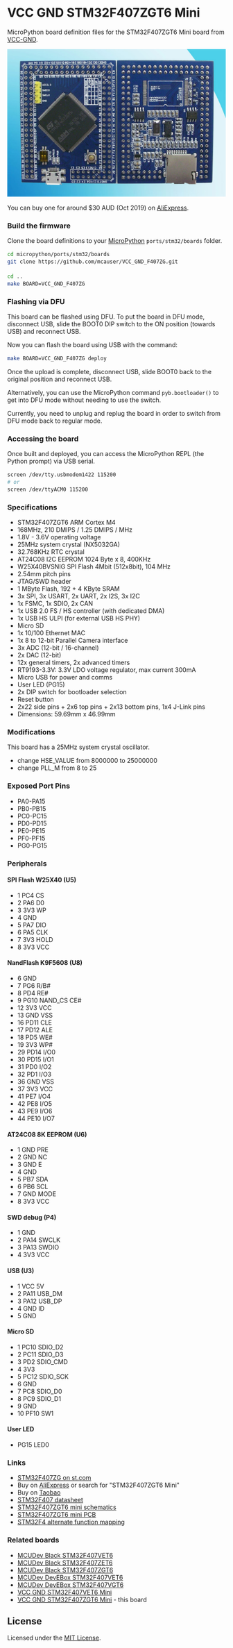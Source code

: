 # VCC GND STM32F407ZGT6 Mini

MicroPython board definition files for the STM32F407ZGT6 Mini board from [VCC-GND](http://vcc-gnd.taobao.com).

![board](docs/STM32F407ZGT6.jpg)

You can buy one for around $30 AUD (Oct 2019) on [AliExpress].

### Build the firmware

Clone the board definitions to your [MicroPython](https://github.com/micropython/micropython) `ports/stm32/boards` folder.

```bash
cd micropython/ports/stm32/boards
git clone https://github.com/mcauser/VCC_GND_F407ZG.git

cd ..
make BOARD=VCC_GND_F407ZG
```

### Flashing via DFU

This board can be flashed using DFU. To put the board in DFU mode, disconnect
USB, slide the BOOT0 DIP switch to the ON position (towards USB) and reconnect USB.

Now you can flash the board using USB with the command:

```bash
make BOARD=VCC_GND_F407ZG deploy
```

Once the upload is complete, disconnect USB, slide BOOT0 back
to the original position and reconnect USB.

Alternatively, you can use the MicroPython command `pyb.bootloader()`
to get into DFU mode without needing to use the switch.

Currently, you need to unplug and replug the board in order to switch from DFU
mode back to regular mode.

### Accessing the board

Once built and deployed, you can access the MicroPython REPL (the Python prompt) via USB serial.

```bash
screen /dev/tty.usbmodem1422 115200
# or
screen /dev/ttyACM0 115200
```

### Specifications

* STM32F407ZGT6 ARM Cortex M4
* 168MHz, 210 DMIPS / 1.25 DMIPS / MHz
* 1.8V - 3.6V operating voltage
* 25MHz system crystal (NX5032GA)
* 32.768KHz RTC crystal
* AT24C08 I2C EEPROM 1024 Byte x 8, 400KHz
* W25X40BVSNIG SPI Flash 4Mbit (512x8bit), 104 MHz
* 2.54mm pitch pins
* JTAG/SWD header
* 1 MByte Flash, 192 + 4 KByte SRAM
* 3x SPI, 3x USART, 2x UART, 2x I2S, 3x I2C
* 1x FSMC, 1x SDIO, 2x CAN
* 1x USB 2.0 FS / HS controller (with dedicated DMA)
* 1x USB HS ULPI (for external USB HS PHY)
* Micro SD
* 1x 10/100 Ethernet MAC
* 1x 8 to 12-bit Parallel Camera interface
* 3x ADC (12-bit / 16-channel)
* 2x DAC (12-bit)
* 12x general timers, 2x advanced timers
* RT9193-3.3V: 3.3V LDO voltage regulator, max current 300mA
* Micro USB for power and comms
* User LED (PG15)
* 2x DIP switch for bootloader selection
* Reset button
* 2x22 side pins + 2x6 top pins + 2x13 bottom pins, 1x4 J-Link pins
* Dimensions: 59.69mm x 46.99mm

### Modifications

This board has a 25MHz system crystal oscillator.

* change HSE_VALUE from 8000000 to 25000000
* change PLL_M from 8 to 25

### Exposed Port Pins

* PA0-PA15
* PB0-PB15
* PC0-PC15
* PD0-PD15
* PE0-PE15
* PF0-PF15
* PG0-PG15

### Peripherals

#### SPI Flash W25X40 (U5)

* 1 PC4 CS
* 2 PA6 D0
* 3 3V3 WP
* 4 GND
* 5 PA7 DIO
* 6 PA5 CLK
* 7 3V3 HOLD
* 8 3V3 VCC

#### NandFlash K9F5608 (U8)

* 6 GND
* 7 PG6 R/B#
* 8 PD4 RE#
* 9 PG10 NAND_CS CE#
* 12 3V3 VCC
* 13 GND VSS
* 16 PD11 CLE
* 17 PD12 ALE
* 18 PD5 WE#
* 19 3V3 WP#
* 29 PD14 I/O0
* 30 PD15 I/O1
* 31 PD0 I/O2
* 32 PD1 I/O3
* 36 GND VSS
* 37 3V3 VCC
* 41 PE7 I/O4
* 42 PE8 I/O5
* 43 PE9 I/O6
* 44 PE10 I/O7

#### AT24C08 8K EEPROM (U6)

* 1 GND PRE
* 2 GND NC
* 3 GND E
* 4 GND
* 5 PB7 SDA
* 6 PB6 SCL
* 7 GND MODE
* 8 3V3 VCC

#### SWD debug (P4)

* 1 GND
* 2 PA14 SWCLK
* 3 PA13 SWDIO
* 4 3V3 VCC

#### USB (U3)

* 1 VCC 5V
* 2 PA11 USB_DM
* 3 PA12 USB_DP
* 4 GND ID
* 5 GND

#### Micro SD

* 1 PC10 SDIO_D2
* 2 PC11 SDIO_D3
* 3 PD2 SDIO_CMD
* 4 3V3
* 5 PC12 SDIO_SCK
* 6 GND
* 7 PC8 SDIO_D0
* 8 PC9 SDIO_D1
* 9 GND
* 10 PF10 SW1

#### User LED

* PG15 LED0

### Links

* [STM32F407ZG on st.com](https://www.st.com/en/microcontrollers-microprocessors/stm32f407zg.html)
* Buy on [AliExpress] or search for "STM32F407ZGT6 Mini"
* Buy on [Taobao](https://item.taobao.com/item.htm?id=523383164199)
* [STM32F407 datasheet](docs/STM32F407_datasheet.pdf)
* [STM32F407ZGT6 mini schematics](docs/STM32F407ZGT6_schematics.pdf)
* [STM32F407ZGT6 mini PCB](docs/STM32F407ZGT6_mini.pdf)
* [STM32F4 alternate function mapping](docs/STM32F4-AF-mapping.pdf)

### Related boards

* [MCUDev Black STM32F407VET6](https://github.com/mcauser/BLACK_F407VE)
* [MCUDev Black STM32F407ZET6](https://github.com/mcauser/BLACK_F407ZE)
* [MCUDev Black STM32F407ZGT6](https://github.com/mcauser/BLACK_F407ZG)
* [MCUDev DevEBox STM32F407VET6](https://github.com/mcauser/MCUDEV_DEVEBOX_F407VET6)
* [MCUDev DevEBox STM32F407VGT6](https://github.com/mcauser/MCUDEV_DEVEBOX_F407VGT6)
* [VCC GND STM32F407VET6 Mini](https://github.com/mcauser/VCC_GND_F407VE)
* [VCC GND STM32F407ZGT6 Mini](https://github.com/mcauser/VCC_GND_F407ZG) - this board

[AliExpress]: https://www.aliexpress.com/item/32819158767.html

## License

Licensed under the [MIT License](http://opensource.org/licenses/MIT).
